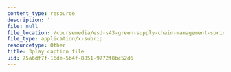 ```yaml
---
content_type: resource
description: ''
file: null
file_location: /coursemedia/esd-s43-green-supply-chain-management-spring-2014/75a6df7f16de5b4f88519772f8bc52d6_e_Hpp8cgeRs.vtt
file_type: application/x-subrip
resourcetype: Other
title: 3play caption file
uid: 75a6df7f-16de-5b4f-8851-9772f8bc52d6
---
```

